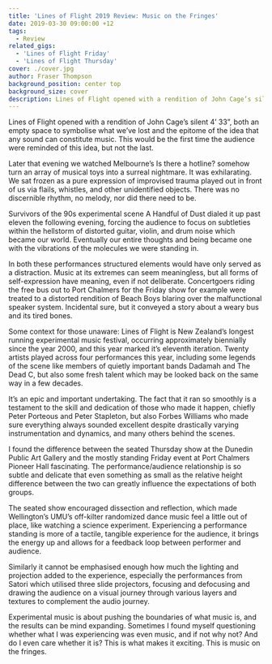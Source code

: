 ```yaml
---
title: 'Lines of Flight 2019 Review: Music on the Fringes'
date: 2019-03-30 09:00:00 +12
tags:
  - Review
related_gigs:
  - 'Lines of Flight Friday'
  - 'Lines of Flight Thursday'
cover: ./cover.jpg
author: Fraser Thompson
background_position: center top
background_size: cover
description: Lines of Flight opened with a rendition of John Cage’s silent 4’ 33”, both an empty space to symbolise what we’ve lost and the epitome of the idea that any sound can constitute music. This would be the first time the audience were reminded of this idea, but not the last.
---
```


Lines of Flight opened with a rendition of John Cage’s silent 4’ 33”, both an empty space to symbolise what we’ve lost and the epitome of the idea that any sound can constitute music. This would be the first time the audience were reminded of this idea, but not the last.

Later that evening we watched Melbourne’s Is there a hotline? somehow turn an array of musical toys into a surreal nightmare. It was exhilarating. We sat frozen as a pure expression of improvised trauma played out in front of us via flails, whistles, and other unidentified objects. There was no discernible rhythm, no melody, nor did there need to be.

Survivors of the 90s experimental scene A Handful of Dust dialed it up past eleven the following evening, forcing the audience to focus on subtleties within the hellstorm of distorted guitar, violin, and drum noise which became our world. Eventually our entire thoughts and being became one with the vibrations of the molecules we were standing in.

In both these performances structured elements would have only served as a distraction. Music at its extremes can seem meaningless, but all forms of self-expression have meaning, even if not deliberate. Concertgoers riding the free bus out to Port Chalmers for the Friday show for example were treated to a distorted rendition of Beach Boys blaring over the malfunctional speaker system. Incidental sure, but it conveyed a story about a weary bus and its tired bones.

Some context for those unaware: Lines of Flight is New Zealand’s longest running experimental music festival, occurring approximately biennially since the year 2000, and this year marked it’s eleventh iteration. Twenty artists played across four performances this year, including some legends of the scene like members of quietly important bands Dadamah and The Dead C, but also some fresh talent which may be looked back on the same way in a few decades.

It’s an epic and important undertaking. The fact that it ran so smoothly is a testament to the skill and dedication of those who made it happen, chiefly Peter Porteous and Peter Stapleton, but also Forbes Williams who made sure everything always sounded excellent despite drastically varying instrumentation and dynamics, and many others behind the scenes.

I found the difference between the seated Thursday show at the Dunedin Public Art Gallery and the mostly standing Friday event at Port Chalmers Pioneer Hall fascinating. The performance/audience relationship is so subtle and delicate that even something as small as the relative height difference between the two can greatly influence the expectations of both groups.

The seated show encouraged dissection and reflection, which made Wellington’s UMU’s off-kilter randomized dance music feel a little out of place, like watching a science experiment. Experiencing a performance standing is more of a tactile, tangible experience for the audience, it brings the energy up and allows for a feedback loop between performer and audience.

Similarly it cannot be emphasised enough how much the lighting and projection added to the experience, especially the performances from Satori which utilised three slide projectors, focusing and defocusing and drawing the audience on a visual journey through various layers and textures to complement the audio journey.

Experimental music is about pushing the boundaries of what music is, and the results can be mind expanding. Sometimes I found myself questioning whether what I was experiencing was even music, and if not why not? And do I even care whether it is? This is what makes it exciting. This is music on the fringes.
